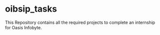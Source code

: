 # oibsip_tasks
This Repository contains all the required projects to complete an internship for Oasis Infobyte.
